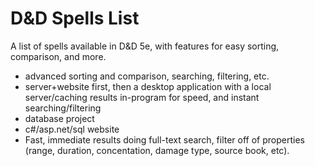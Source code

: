 # D&D Spells List
A list of spells available in D&D 5e, with features for easy sorting, comparison, and more.

- advanced sorting and comparison, searching, filtering, etc.
- server+website first, then a desktop application with a local server/caching results in-program for speed, and instant searching/filtering
- database project
- c#/asp.net/sql website
- Fast, immediate results doing full-text search, filter off of properties (range, duration, concentation, damage type, source book, etc). 